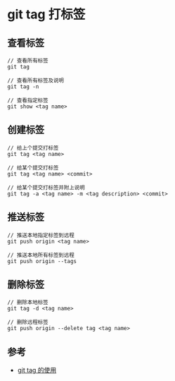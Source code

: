 # git tag 打标签

## 查看标签

```
// 查看所有标签
git tag

// 查看所有标签及说明
git tag -n

// 查看指定标签
git show <tag name>
```

## 创建标签

```
// 给上个提交打标签
git tag <tag name>

// 给某个提交打标签
git tag <tag name> <commit>

// 给某个提交打标签并附上说明
git tag -a <tag name> -m <tag description> <commit>
```

## 推送标签

```
// 推送本地指定标签到远程
git push origin <tag name>

// 推送本地所有标签到远程
git push origin --tags
```

## 删除标签

```
// 删除本地标签
git tag -d <tag name>

// 删除远程标签
git push origin --delete tag <tag name>
```

## 参考

- [git tag 的使用](https://juejin.cn/post/7074777378714550303)
